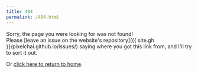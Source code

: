 ```yaml
---
title: 404
permalink: /404.html
---
```


Sorry, the page you were looking for was not found!<br>
Please [leave an issue on the website's repository]({{ site.gh }}/pixelchai.github.io/issues/) saying where you got this link from, and I'll try to sort it out.

Or <a href="/">click here to return to home</a>.